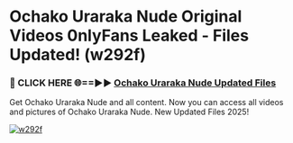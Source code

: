 # Ochako Uraraka Nude Original Videos 0nlyFans Leaked - Files Updated! (w292f)

<h3>🔴 CLICK HERE 🌐==►► <a href="https://tinyurl.com/52m3yx9h" rel="nofollow">Ochako Uraraka Nude Updated Files</a></h3>

Get Ochako Uraraka Nude and all content. Now you can access all videos and pictures of Ochako Uraraka Nude. New Updated Files 2025!

[![w292f](https://i.imgur.com/TnHtlc8.gif)](https://tinyurl.com/52m3yx9h)
